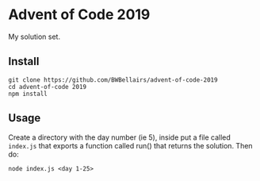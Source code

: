 # Advent of Code 2019
My solution set.

## Install
```
git clone https://github.com/BWBellairs/advent-of-code-2019
cd advent-of-code 2019
npm install
```

## Usage
Create a directory with the day number (ie 5), inside put a file called `index.js` that exports a function called run() that returns the solution. Then do:
```
node index.js <day 1-25>
```
